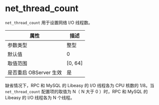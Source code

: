 net_thread_count 
=====================================

`net_thread_count` 用于设置网络 I/O 线程数。


|      **属性**      |        **描述**        |
|------------------|----------------------|
| 参数类型             | 整型                   |
| 默认值              | 0                  |
| 取值范围             | \[0, 64\] |
| 是否重启 OBServer 生效 | 是                    |



缺省情况下，RPC 和 MySQL 的 Libeasy 的 I/O 线程各为 CPU 核数的 1/8。当 `net_thread_count` 配置项的取值为 N（ N 大于 0 ）时，RPC 和 MySQL 的 Libeasy 的 I/O 线程各为 N 个线程。
